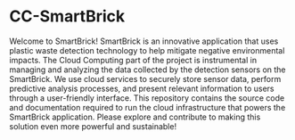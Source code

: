 # CC-SmartBrick
Welcome to SmartBrick! 
SmartBrick is an innovative application that uses plastic waste detection technology to help mitigate negative environmental impacts. The Cloud Computing part of the project is instrumental in managing and analyzing the data collected by the detection sensors on the SmartBrick. We use cloud services to securely store sensor data, perform predictive analysis processes, and present relevant information to users through a user-friendly interface. This repository contains the source code and documentation required to run the cloud infrastructure that powers the SmartBrick application. Please explore and contribute to making this solution even more powerful and sustainable!
